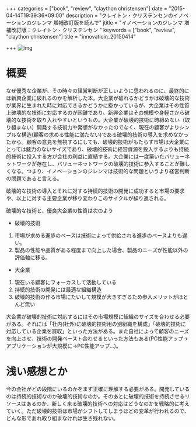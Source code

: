 +++
categories = ["book", "review", "claython christensen"]
date = "2015-04-14T19:39:36+09:00"
description = "クレイトン・クリステンセンのイノベーションのジレンマ 増補改訂版を読んで"
jtitle = "イノベーションのジレンマ 増補改訂版：クレイトン・クリステンセン "
keywords = ["book", "review", "claython christensen"]
title = "innovatioin_20150414"

+++
![img](http://ecx.images-amazon.com/images/I/41suptVRvxL._AA324_PIkin4,BottomRight,-50,22_AA346_SH20_OU09_.jpg)

# 概要
なぜ優秀な企業が、その時々の経営判断が正しいように思われるのに、最終的には新興企業に破れるのかを解析した本。大企業が破れるかどうかは破壊的な技術が業界に生まれた時に対応できるかどうかに掛かっているが、大企業はその性質上破壊的な技術に対応するのが困難であり、新興企業はその規模や身軽さから破壊的な技術を取り入れやすいというもの。大企業が破壊的技術に時組めない（取り組まない）開発する技術力や発想がなかったのでなく、現在の顧客がよりシンプルな構造(顧客の求める性能に満たない)である破壊的技術の導入を求めなかったから。顧客の意見を無視するにしても、破壊的技術がもたらす市場は大企業にとっては魅力のないサイズであり、破壊的技術に経営資源を投入するよりも持続的技術に投入する方が会社の利益に直結する。大企業には一度築いたバリューネットワークが存在し、バリューネットワークの破壊的技術に参入することが難しくなる。つまり、イノベーションのジレンマは技術的な問題というより経営判断の問題であると言える。

破壊的な技術の導入とそれに対する持続的技術の開発に成功すると市場の要求や、以上に対する主要企業が移り変わりこのサイクルが繰り返される。

破壊的な技術と、優良大企業の性質は次のよう
* 破壊的技術
1. 市場が求める進歩のペースは技術によって供給される進歩のペースよりも遅い。
1. 製品の性能や品質がある程度まで向上した場合、製品のニーズが性能以外の評価軸に移る。

* 大企業
1. 現在いる顧客にフォーカスして活動している
1. 持続的技術の開発には最適な組織構造
1. 破壊的技術の作る市場にたいして規模が大きすぎるため参入メリットがほとんど無い

大企業が破壊的技術に対応するにはその市場規模に組織のサイズを合わせる必要がある。それには「社内(社外)に破壊的技術用の別組織を構成」「破壊的技術に対応している企業を買収」といった方法がある。また自社によって顧客のニーズを向上させ、技術の開発ペースト合わせるといった方法もある(PC性能アップ->アプリケーションが大規模に->PC性能アップ...)。

# 浅い感想とか
今の会社がどの段階にいるのかをまず正確に理解する必要がある。開発しているのは持続的技術なのか破壊的技術なのか。そのあとに破壊的技術を持続させるリソースはあるのか、新しく来る破壊的技術への対応はどうなのかを戦略的に考えていく。ただ破壊的技術は市場がシフトしてしまうほどの変革が行われるので、どんな形であれ取り組まなければ生き残れない。
